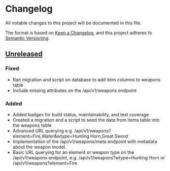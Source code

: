 # Changelog
All notable changes to this project will be documented in this file.

The format is based on [Keep a Changelog](https://keepachangelog.com/en/1.0.0/),
and this project adheres to [Semantic Versioning](https://semver.org/spec/v2.0.0.html).

## [Unreleased]
### Fixed
- Ran migration and script on database to add item columns to weapons table
- Include missing attributes on the /api/v1/weapons endpoint
### Added
- Added badges for build status, maintainability, and test coverage
- Created a migration and a script to seed the data from items table into the weapons table
- Advanced URL querying e.g. /api/v1/weapons?element=Fire,Water&wtype=Hunting Horn,Great Sword
- Implementation of the /api/v1/weapons/meta endpoint with metadata about the weapon model.
- Basic URL querying for an element or weapon type on the /api/v1/weapons endpoint, 
e.g. /api/v1/weapons?wtype=Hunting Horn or /api/v1/weapons?element=Fire

[Unreleased]: https://github.com/coolfriends/mhgu-query/compare/HEAD

